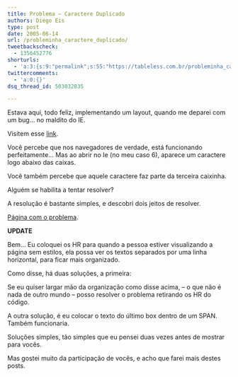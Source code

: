 ```yaml
---
title: Problema – Caractere Duplicado
authors: Diego Eis
type: post
date: 2005-06-14
url: /probleminha_caractere_duplicado/
tweetbackscheck:
  - 1356452776
shorturls:
  - 'a:3:{s:9:"permalink";s:55:"https://tableless.com.br/probleminha_caractere_duplicado";s:7:"tinyurl";s:26:"https://tinyurl.com/3mll5pc";s:4:"isgd";s:19:"https://is.gd/ikgjHX";}'
twittercomments:
  - 'a:0:{}'
dsq_thread_id: 503032835

---
```

Estava aqui, todo feliz, implementando um layout, quando me deparei com um bug&#8230; no maldito do IE. 

Visitem esse [link][1].
  
Você percebe que nos navegadores de verdade, está funcionando perfeitamente&#8230; Mas ao abrir no Ie (no meu caso 6), aparece um caractere logo abaixo das caixas.
  
Você também percebe que aquele caractere faz parte da terceira caixinha. 

Alguém se habilita a tentar resolver?
  
A resolução é bastante simples, e descobri dois jeitos de resolver. 

[Página com o problema][1]. 

**UPDATE**
  
Bem&#8230; Eu coloquei os HR para quando a pessoa estiver visualizando a página sem estilos, ela possa ver os textos separados por uma linha horizontal, para ficar mais organizado. 

Como disse, há duas soluções, a primeira:
  
Se eu quiser largar mão da organização como disse acima, &#8211; o que não é nada de outro mundo &#8211; posso resolver o problema retirando os HR do código. 

A outra solução, é eu colocar o texto do último box dentro de um SPAN. Também funcionaria. 

Soluções simples, tão simples que eu pensei duas vezes antes de mostrar para vocês.
  
Mas gostei muito da participação de vocês, e acho que farei mais destes posts.

 [1]: https://tableless.com.br/problema/letra_repetida.htm